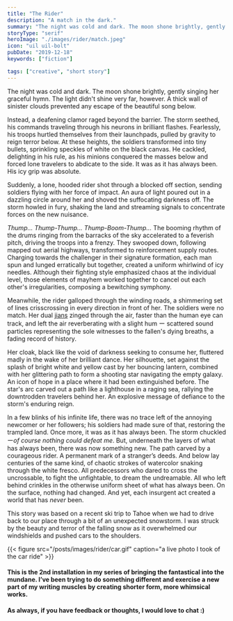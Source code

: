 ```yaml
---
title: "The Rider"
description: "A match in the dark."
summary: "The night was cold and dark. The moon shone brightly, gently singing her graceful hymn. The light didn’t shine very far, however. A thick wall of sinister clouds prevented any escape of the beautiful song below."
storyType: "serif"
heroImage: "./images/rider/match.jpeg"
icon: "uil uil-bolt"
pubDate: "2019-12-18"
keywords: ["fiction"]

tags: ["creative", "short story"]
---
```


The night was cold and dark. The moon shone brightly, gently singing her graceful hymn. The light didn't shine very far, however. A thick wall of sinister clouds prevented any escape of the beautiful song below.

Instead, a deafening clamor raged beyond the barrier. The storm seethed, his commands traveling through his neurons in brilliant flashes. Fearlessly, his troops hurtled themselves from their launchpads, pulled by gravity to reign terror below. At these heights, the soldiers transformed into tiny bullets, sprinkling speckles of white on the black canvas. He cackled, delighting in his rule, as his minions conquered the masses below and forced lone travelers to abdicate to the side. It was as it has always been. His icy grip was absolute.

Suddenly, a lone, hooded rider shot through a blocked off section, sending soldiers flying with her force of impact. An aura of light poured out in a dazzling circle around her and shoved the suffocating darkness off. The storm howled in fury, shaking the land and streaming signals to concentrate forces on the new nuisance.

_Thump... Thump-Thump... Thump-Boom-Thump..._ The booming rhythm of the drums ringing from the barracks of the sky accelerated to a feverish pitch, driving the troops into a frenzy. They swooped down, following mapped out aerial highways, transformed to reinforcement supply routes. Charging towards the challenger in their signature formation, each man spun and lunged erratically but together, created a uniform whirlwind of icy needles. Although their fighting style emphasized chaos at the individual level, those elements of mayhem worked together to cancel out each other's irregularities, composing a bewitching symphony.

Meanwhile, the rider galloped through the winding roads, a shimmering set of lines crisscrossing in every direction in front of her. The soldiers were no match. Her dual [jians](https://en.wikipedia.org/wiki/Jian) zinged through the air, faster than the human eye can track, and left the air reverberating with a slight hum ー scattered sound particles representing the sole witnesses to the fallen's dying breaths, a fading record of history.

Her cloak, black like the void of darkness seeking to consume her, fluttered madly in the wake of her brilliant dance. Her silhouette, set against the splash of bright white and yellow cast by her bouncing lantern, combined with her glittering path to form a shooting star navigating the empty galaxy. An icon of hope in a place where it had been extinguished before. The star's arc carved out a path like a lighthouse in a raging sea, rallying the downtrodden travelers behind her. An explosive message of defiance to the storm's enduring reign.

In a few blinks of his infinite life, there was no trace left of the annoying newcomer or her followers; his soldiers had made sure of that, restoring the trampled land. Once more, it was as it has always been. The storm chuckled ー*of course nothing could defeat me*. But, underneath the layers of what has always been, there was now something new. The path carved by a courageous rider. A permanent mark of a stranger’s deeds. And below lay centuries of the same kind, of chaotic strokes of watercolor snaking through the white fresco. All predecessors who dared to cross the uncrossable, to fight the unfightable, to dream the undreamable. All who left behind crinkles in the otherwise uniform sheet of what has always been. On the surface, nothing had changed. And yet, each insurgent act created a world that has _never_ been.

This story was based on a recent ski trip to Tahoe when we had to drive back to our place through a bit of an unexpected snowstorm. I was struck by the beauty and terror of the falling snow as it overwhelmed our windshields and pushed cars to the shoulders.

{{< figure src="/posts/images/rider/car.gif" caption="a live photo I took of the car ride" >}}

#### This is the 2nd installation in my series of bringing the fantastical into the mundane. I’ve been trying to do something different and exercise a new part of my writing muscles by creating shorter form, more whimsical works.

#### As always, if you have feedback or thoughts, I would love to chat :)

